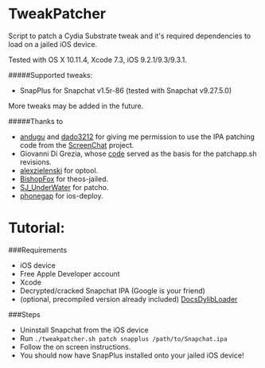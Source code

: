 # TweakPatcher
Script to patch a Cydia Substrate tweak and it's required dependencies to load on a jailed iOS device.

Tested with OS X 10.11.4, Xcode 7.3, iOS 9.2.1/9.3/9.3.1.

#####Supported tweaks:

* SnapPlus for Snapchat v1.5r-86 (tested with Snapchat v9.27.5.0)

More tweaks may be added in the future.


#####Thanks to
* [andugu](https://github.com/andugu) and [dado3212](https://github.com/dado3212) for giving me permission to use the IPA patching code from the [ScreenChat](https://github.com/andugu/ScreenChat) project.
* Giovanni Di Grezia, whose [code](http://www.xgiovio.com/blog-photos-videos-other/blog/resign-your-ios-ipa-frameworks-and-plugins-included/) served as the basis for the patchapp.sh revisions.
* [alexzielenski](https://github.com/alexzielenski) for optool.
* [BishopFox](https://github.com/BishopFox) for theos-jailed.
* [SJ_UnderWater](http://www.tonymacx86.com/general-help/86205-patcho-simple-hex-binary-patcher.html) for patcho.
* [phonegap](https://github.com/phonegap/ios-deploy) for ios-deploy.


Tutorial:
============

###Requirements

* iOS device
* Free Apple Developer account
* Xcode
* Decrypted/cracked Snapchat IPA (Google is your friend)
* (optional, precompiled version already included) [DocsDylibLoader](https://github.com/Defying/DocsDylibLoader)


###Steps

* Uninstall Snapchat from the iOS device
* Run `./tweakpatcher.sh patch snapplus /path/to/Snapchat.ipa`
* Follow the on screen instructions.
* You should now have SnapPlus installed onto your jailed iOS device!
